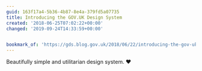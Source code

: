 ```yaml
---
guid: 163f17a4-5b36-4b87-8e4a-379fd5a07735
title: Introducing the GOV.UK Design System
created: '2018-06-25T07:02:22+00:00'
changed: '2019-09-24T14:33:59+00:00'


bookmark_of: 'https://gds.blog.gov.uk/2018/06/22/introducing-the-gov-uk-design-system/'
---
```



Beautifully simple and utilitarian design system. ❤️
